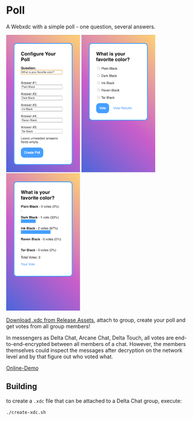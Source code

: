 # Poll

A Webxdc with a simple poll -
one question,
several answers.

![Screenshot](assets/screenshot1.png) ![Screenshot](assets/screenshot2.png) ![Screenshot](assets/screenshot3.png)

[Download .xdc from Release Assets](https://codeberg.org/webxdc/poll/releases), attach to group, create your poll and get votes from all group members!

In messengers as Delta Chat, Arcane Chat, Delta Touch,
all votes are end-to-end-encrypted between all members of a chat.
However, the members themselves could inspect the messages after decryption on the network level
and by that figure out who voted what.

[Online-Demo](https://webxdc.codeberg.page/poll/@master/)


## Building

to create a `.xdc` file that can be attached to a Delta Chat group, execute:

```sh
./create-xdc.sh
```
